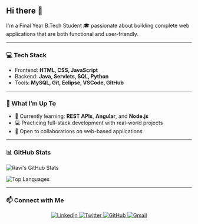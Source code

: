 ## Hi there 👋  
I'm a Final Year B.Tech Student 🎓 passionate about building complete web applications that are both functional and user-friendly.

---

### 💻 Tech Stack  
- Frontend: **HTML, CSS, JavaScript**  
- Backend: **Java, Servlets, SQL, Python**  
- Tools: **MySQL, Git, Eclipse, VSCode, GitHub**

---

### 🚀 What I’m Up To  
- 🌱 Currently learning: **REST APIs**, **Angular**, and **Node.js**  
- 💻 Practicing full-stack development with real-world projects  
- 🤝 Open to collaborations on web-based applications

---

### 📊 GitHub Stats  

![Ravi's GitHub Stats](https://github-readme-stats.vercel.app/api?username=Ravi-narayana-brahma&show_icons=true&theme=radical)  

![Top Languages](https://github-readme-stats.vercel.app/api/top-langs/?username=Ravi-narayana-brahma&layout=compact&theme=radical)

---

### 📫 Connect with Me

<p align="center">
  <a href="https://www.linkedin.com/in/your-linkedin/" target="_blank">
    <img src="https://img.shields.io/badge/-fff?style=social&logo=linkedin" alt="LinkedIn"/>
  </a>
  <a href="https://twitter.com/your-twitter" target="_blank">
    <img src="https://img.shields.io/badge/-fff?style=social&logo=twitter" alt="Twitter"/>
  </a>
  <a href="https://github.com/your-username" target="_blank">
    <img src="https://img.shields.io/badge/-fff?style=social&logo=github" alt="GitHub"/>
  </a>
  <a href="mailto:your-email@gmail.com" target="_blank">
    <img src="https://img.shields.io/badge/-fff?style=social&logo=gmail" alt="Gmail"/>
  </a>
</p>












